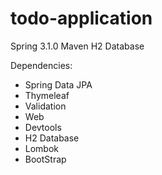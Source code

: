 # todo-application

Spring 3.1.0
Maven 
H2 Database

Dependencies:
- Spring Data JPA
- Thymeleaf
- Validation
- Web
- Devtools
- H2 Database
- Lombok
- BootStrap
